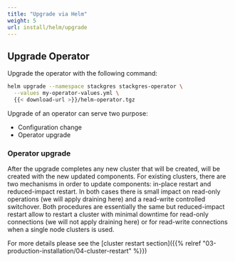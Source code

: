 ```yaml
---
title: "Upgrade via Helm"
weight: 5
url: install/helm/upgrade
---
```


## Upgrade Operator

Upgrade the operator with the following command:

```bash
helm upgrade --namespace stackgres stackgres-operator \
  --values my-operator-values.yml \
  {{< download-url >}}/helm-operator.tgz
```

Upgrade of an operator can serve two purpose:

* Configuration change
* Operator upgrade

### Operator upgrade

After the upgrade completes any new cluster that will be created, will be created with the new
 updated components.
For existing clusters, there are two mechanisms in order to update components: in-place restart
 and reduced-impact restart. In both cases there is small impact on read-only operations (we will
 apply draining here) and a read-write controlled switchover. Both procedures are essentially the
 same but reduced-impact restart allow to restart a cluster with minimal downtime for read-only
 connections (we will not apply draining here) or for read-write connections when a single node
 clusters is used.

For more details please see the [cluster restart section]({{% relref "03-production-installation/04-cluster-restart" %}})